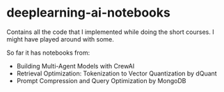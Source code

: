 # deeplearning-ai-notebooks
Contains all the code that I implemented while doing the short courses. I might have played around with some.

So far it has notebooks from: 

- Building Multi-Agent Models with CrewAI
- Retrieval Optimization: Tokenization to Vector Quantization by dQuant
- Prompt Compression and Query Optimization by MongoDB
  
